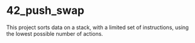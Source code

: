 # 42_push_swap
This project sorts data on a stack, with a limited set of instructions, using the lowest possible number of actions.

